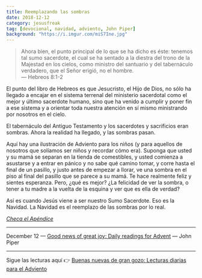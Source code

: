 ```yaml
---
title: Reemplazando las sombras
date: 2018-12-12
category: jesusfreak
tag: [devocional, navidad, adviento, John Piper]
background: "https://i.imgur.com/miS7Ine.jpg"
---
```


> Ahora bien, el punto principal de lo que se ha dicho es éste: tenemos tal sumo sacerdote, el cual se ha sentado a la diestra del trono de la Majestad en los cielos, como ministro del santuario y del tabernáculo verdadero, que el Señor erigió, no el hombre.<br>
> — Hebreos 8:1-2

El punto del libro de Hebreos es que Jesucristo, el Hijo de Dios, no sólo ha llegado a encajar en el sistema terrenal del ministerio sacerdotal como el mejor y último sacerdote humano, sino que ha venido a cumplir y poner fin a ese sistema y a orientar toda nuestra atención en sí mismo ministrando por nosotros en el cielo.

El tabernáculo del Antiguo Testamento y los sacerdotes y sacrificios eran sombras. Ahora la realidad ha llegado, y las sombras pasan.

Aquí hay una ilustración de Adviento para los niños (y para aquellos de nosotros que solíamos ser niños y recordar cómo era). Suponga que usted y su mamá se separan en la tienda de comestibles, y usted comienza a asustarse y a entrar en pánico y no sabe qué camino tomar, y corre hasta el final de un pasillo, y justo antes de empezar a llorar, ve una sombra en el piso al final del pasillo que se parece a su mamá. Te hace realmente feliz y sientes esperanza. Pero, ¿qué es mejor? ¿La felicidad de ver la sombra, o tener a tu madre a la vuelta de la esquina y ver que es ella de verdad?

Así es cuando Jesús viene a ser nuestro Sumo Sacerdote. Eso es la Navidad. La Navidad es el reemplazo de las sombras por lo real.

_[Checa el Apéndice](/jesusfreak/las-sombras-del-antiguo-testamento-y-la-venida-de-cristo)_

---

December 12 — [Good news of great joy: Daily readings for Advent](https://www.desiringgod.org/books/good-news-of-great-joy) — John Piper

---

Sigue las lecturas aquí 👉 [Buenas nuevas de gran gozo: Lecturas diarias para el Adviento](/jesusfreak/buenas-nuevas-de-gran-gozo-lecturas-diarias-para-adviento)